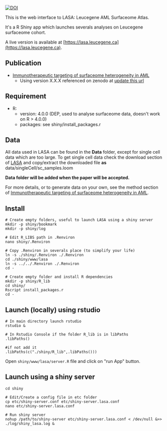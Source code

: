 [![DOI](https://zenodo.org/badge/739109138.svg)](https://zenodo.org/doi/10.5281/zenodo.10460001)

This is the web interface to LASA: Leucegene AML Surfaceome Atlas.

It's a R Shiny app which launches severals analyses on Leucegene surfaceome cohort.

A live version is available at [https://lasa.leucegene.ca](https://lasa.leucegene.ca).

## Publication

 * [Immunotherapeutic targeting of surfaceome heterogeneity in AML]() 
   * Using version X.X.X referenced on zenodo at [update this url](https://zenodo.org/doi/10.5281/zenodo.10460001)

## Requirement

 * R:
   * version: 4.0.0 (DEP, used to analyse surfaceome data, doesn't work on R > 4.0.0)
   * packages: see shiny/install_packages.r

## Data

All data used in LASA can be found in the **Data** folder, except for single cell data which are too large. To get single cell data check the download section of [LASA](https://lasa.leucegene.ca) and copy/extract the downloaded file **as** data/singleCell/sc_samples.loom

**Data folder will be added when the paper will be accepted.**

For more details, or to generate data on your own, see the method section of [Immunotherapeutic targeting of surfaceome heterogeneity in AML]().

## Install

```
# Create empty folders, useful to launch LASA using a shiny server
mkdir -p shiny/bookmark
mkdir -p shiny/log

# Edit R_LIBS path in .Renviron
nano shiny/.Renviron

# Copy .Renviron in severals place (to simplify your life)
ln -s ./shiny/.Renviron ./.Renviron
cd ./shiny/www/lasa
ln -s ../../.Renviron ./.Renviron
cd -

# Create empty folder and install R dependencies
mkdir -p shiny/R_lib
cd shiny/
Rscript install_packages.r
cd -
```

## Launch (locally) using rstudio
```
# In main directory launch rstudio
rstudio &
```

```
# In Rstudio Console if the folder R_lib is in libPaths
.libPaths()

#if not add it
.libPaths(c("./shiny/R_lib",.libPaths()))
```
Open `shiny/www/lasa/server.R` file and click on "run App" button.

## Launch using a shiny server

```
cd shiny

# Edit/Create a config file in etc folder
cp etc/shiny-server.conf etc/shiny-server.lasa.conf
nano etc/shiny-server.lasa.conf

# Run shiny server
nohup /path/to/shiny-server etc/shiny-server.lasa.conf < /dev/null &>> ./log/shiny_lasa.log &

```
